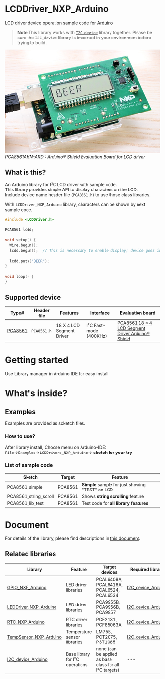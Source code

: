# LCDDriver_NXP_Arduino
LCD driver device operation sample code for [Arduino](https://www.arduino.cc) 

> **Note**
This library works with [`I2C_device`](https://github.com/teddokano/I2C_device_Arduino) library together. Please be sure the `I2C_device` library is imported in your environment before trying to build. 

![Boards](https://github.com/teddokano/additional_files/blob/main/LCDDriver_NXP_Arduino/board.jpg)  
_PCA8561AHN-ARD : Arduino® Shield Evaluation Board for LCD driver_

## What is this?
An Arduino library for I²C LCD driver with sample code.  
This library provides simple API to display characters on the LCD.  
Include device name header file (`PCA8561.h`) to use those class libraries. 

With `LCDDriver_NXP_Arduino` library, characters can be shown by next sample code. 
```cpp
#include <LCDDriver.h>

PCA8561 lcdd;

void setup() {
  Wire.begin();
  lcdd.begin();  // This is necessary to enable display; device goes into power-on mode

  lcdd.puts("BEER");
}

void loop() {
}
```

## Supported device
Type#|Header file|Features|Interface|Evaluation board
---|---|---|---|---
[PCA8561](https://www.nxp.com/products/peripherals-and-logic/lcd-drivers/lcd-segment-drivers/automotive-18-x-4-lcd-segment-driver:PCA8561)	|`PCA8561.h`	|18 X 4 LCD Segment Driver	|I²C Fast-mode (400KHz)			|[PCA8561 18 × 4 LCD Segment Driver Arduino® Shield](https://www.nxp.com/design/development-boards/analog-toolbox/arduino-shields-solutions/pca8561-18-4-lcd-segment-driver-arduino-shield:PCA8561AHN-ARD)

# Getting started

Use Library manager in Arduino IDE for easy install

# What's inside?

## Examples
Examples are provided as scketch files.

### How to use?

After library install, Choose menu on Arduino-IDE: `File`→`Examples`→`LCDDrivers_NXP_Arduino`→ **sketch for your try**

### List of sample code

Sketch|Target|Feature
---|---|---
PCA8561_simple			|PCA8561	|**Simple** sample for just showing "TEST" on LCD
PCA8561_string_scroll	|PCA8561	|Shows **string scrolling** feature
PCA8561_lib_test		|PCA8561	|Test code for **all library features**

# Document

For details of the library, please find descriptions in [this document](https://teddokano.github.io/LCDDriver_NXP_Arduino/annotated.html).

## Related libraries
Library|Feature|Target devices|Required library
---|---|---|---
[GPIO_NXP_Arduino](https://github.com/teddokano/GPIO_NXP_Arduino)				|LED driver libraries				|PCAL6408A, PCAL6416A, PCAL6524, PCAL6534	|[I2C_device_Arduino](https://github.com/teddokano/I2C_device_Arduino)
[LEDDriver_NXP_Arduino](https://github.com/teddokano/LEDDriver_NXP_Arduino)		|LED driver libraries				|PCA9955B, PCA9956B, PCA9957	|[I2C_device_Arduino](https://github.com/teddokano/I2C_device_Arduino)
[RTC_NXP_Arduino](https://github.com/teddokano/RTC_NXP_Arduino)					|RTC driver libraries				|PCF2131, PCF85063A				|[I2C_device_Arduino](https://github.com/teddokano/I2C_device_Arduino)
[TempSensor_NXP_Arduino](https://github.com/teddokano/TempSensor_NXP_Arduino)	|Temperature sensor libraries		|LM75B, PCT2075, P3T1085		|[I2C_device_Arduino](https://github.com/teddokano/I2C_device_Arduino)
[I2C_device_Arduino](https://github.com/teddokano/I2C_device_Arduino)			|Base library for I²C operations	|none (can be applied as base class for all I²C targets)|---
